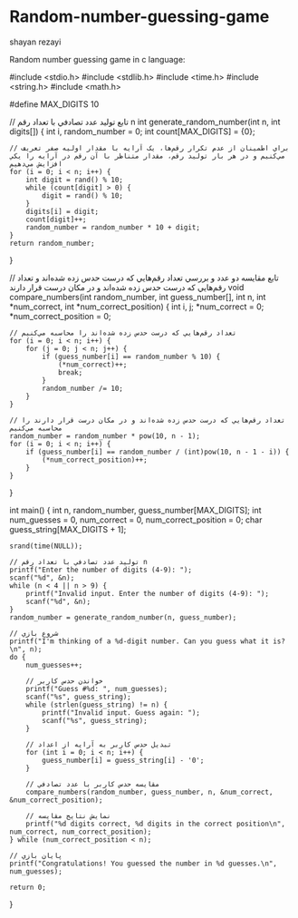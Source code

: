 # Random-number-guessing-game
shayan rezayi

Random number guessing game in c language:

#include <stdio.h>
#include <stdlib.h>
#include <time.h>
#include <string.h>
#include <math.h>

#define MAX_DIGITS 10

// تابع توليد عدد تصادفي با تعداد رقم n
int generate_random_number(int n, int digits[]) {
    int i, random_number = 0;
    int count[MAX_DIGITS] = {0};

    // براي اطمينان از عدم تکرار رقم‌ها، يک آرايه با مقدار اوليه صفر تعريف مي‌کنيم و در هر بار توليد رقم، مقدار متناظر با آن رقم در آرايه را يکي افزايش مي‌دهيم
    for (i = 0; i < n; i++) {
        int digit = rand() % 10;
        while (count[digit] > 0) {
            digit = rand() % 10;
        }
        digits[i] = digit;
        count[digit]++;
        random_number = random_number * 10 + digit;
    }
    return random_number;
}

// تابع مقايسه دو عدد و بررسي تعداد رقم‌هايي که درست حدس زده شده‌اند و تعداد رقم‌هايي که درست حدس زده شده‌اند و در مکان درست قرار دارند
void compare_numbers(int random_number, int guess_number[], int n, int *num_correct, int *num_correct_position) {
    int i, j;
    *num_correct = 0;
    *num_correct_position = 0;

    // تعداد رقم‌هايي که درست حدس زده شده‌اند را محاسبه مي‌کنيم
    for (i = 0; i < n; i++) {
        for (j = 0; j < n; j++) {
            if (guess_number[i] == random_number % 10) {
                (*num_correct)++;
                break;
            }
            random_number /= 10;
        }
    }

    // تعداد رقم‌هايي که درست حدس زده شده‌اند و در مکان درست قرار دارند را محاسبه مي‌کنيم
    random_number = random_number * pow(10, n - 1);
    for (i = 0; i < n; i++) {
        if (guess_number[i] == random_number / (int)pow(10, n - 1 - i)) {
            (*num_correct_position)++;
        }
    }
}

int main() {
    int n, random_number, guess_number[MAX_DIGITS];
    int num_guesses = 0, num_correct = 0, num_correct_position = 0;
    char guess_string[MAX_DIGITS + 1];

    srand(time(NULL));

    // توليد عدد تصادفي با تعداد رقم n
    printf("Enter the number of digits (4-9): ");
    scanf("%d", &n);
    while (n < 4 || n > 9) {
        printf("Invalid input. Enter the number of digits (4-9): ");
        scanf("%d", &n);
    }
    random_number = generate_random_number(n, guess_number);

    // شروع بازي
    printf("I'm thinking of a %d-digit number. Can you guess what it is?\n", n);
    do {
        num_guesses++;

        // خواندن حدس کاربر
        printf("Guess #%d: ", num_guesses);
        scanf("%s", guess_string);
        while (strlen(guess_string) != n) {
            printf("Invalid input. Guess again: ");
            scanf("%s", guess_string);
        }

        // تبديل حدس کاربر به آرايه از اعداد
        for (int i = 0; i < n; i++) {
            guess_number[i] = guess_string[i] - '0';
        }

        // مقايسه حدس کاربر با عدد تصادفي
        compare_numbers(random_number, guess_number, n, &num_correct, &num_correct_position);

        // نمايش نتايج مقايسه
        printf("%d digits correct, %d digits in the correct position\n", num_correct, num_correct_position);
    } while (num_correct_position < n);

    // پايان بازي
    printf("Congratulations! You guessed the number in %d guesses.\n", num_guesses);

    return 0;
}
